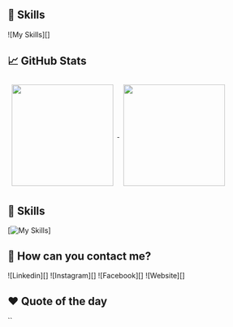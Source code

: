 ## 💼 Skills

![My Skills][]

## 📈 GitHub Stats

<a href="https://github.com/aghounami">
  <img height=200 align="center" style="margin:0.5rem" src="https://github-readme-stats.vercel.app/api?username=aghounami&show_icons=true&theme=tokyonight&card_width=250">
</a>
<a href="https://github.com/aghounami">
  <img height=200 align="center" style="margin:0.5rem" src="https://github-readme-stats.vercel.app/api/top-langs/?username=aghounami&layout=compact&theme=tokyonight&card_width=250">
</a>

## 💼 Skills
[![My Skills](https://skillicons.dev/icons?i=html,css,c,cpp,linux,vscode)]

## 📣 How can you contact me?

![Linkedin][]
![Instagram][]
![Facebook][]
![Website][]

## ❤️ Quote of the day

``
